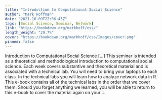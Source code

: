 ```yaml
---
title: "Introduction to Computational Social Science"
author: "Mark Hoffman"
date: "2021-10-09T22:06:45Z"
tags: [Social Science, Seminar, Network]
link: "https://bookdown.org/markhoff/css/"
length_weight: "20.7%"
cover: "https://bookdown.org/markhoff/css/Images/cover.png"
pinned: false
---
```


Introduction to Computational Social Science [...] This seminar is intended as a theoretical and methodological introduction to computational social science. Each week covers substantive and theoretical material and is associated with a technical lab. You will need to bring your laptops to each class. In the technical labs you will learn how to analyze network data in R. This e-book contains all of the technical labs in the order that we cover them. Should you forget anything we learned, you will be able to return to this e-book to cover the material again on your ...
